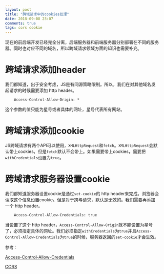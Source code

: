 ```yaml
---
layout: post
title: "跨域请求中的cookies处理"
date: 2018-09-08 23:07
comments: true
tags: cors cookie
---
```


现在的前后端开发已经完全分离，后端服务器和前端服务器分别部署在不同的服务器。同时也对应不同的域名，所以跨域请求领域方面的知识也需要补充。

# 跨域请求添加header

我们都知道，出于安全考虑，JS是有同源策略限制。所以，我们在对其他域名发起请求的时候需要添加 http header。

        Access-Control-Allow-Origin: *

这个参数的值只能为星号或者具体的网址，星号代表所有网站。

# 跨域请求添加cookie

JS跨域请求有两个API可以使用，`XMLHttpRequest`和`fetch`。`XMLHttpRequest`会默认带上cookies，但是`fetch`默认不会带上。如果需要带上cookies，需要把`withCredentials`设置为`true`。


# 跨域请求服务器设置cookie

我们都知道服务器设置cookie是通过`set-cookie`的 http header来完成。浏览器会读取这个信息设置cookie。但是对于跨与请求，默认是无效的。我们需要再添加一个 http header。

        Access-Control-Allow-Credentials: true

当设置了这个 http header，`Access-Control-Allow-Origin`就不能设置为星号了，必须指定具体的网址。我们必须指定`withCredentials`为`true`并且`Access-Control-Allow-Credentials`为`true`的时候，服务器返回的`set-cookie`才会生效。


参考：

[Access-Control-Allow-Credentials](https://developer.mozilla.org/en-US/docs/Web/HTTP/Headers/Access-Control-Allow-Credentials)

[CORS](https://developer.mozilla.org/en-US/docs/Web/HTTP/CORS)

